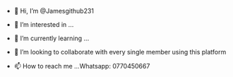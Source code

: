 - 👋 Hi, I’m @Jamesgithub231
- 👀 I’m interested in ...
- 🌱 I’m currently learning ...
- 💞️ I’m looking to collaborate with every single member using this platform

- 📫 How to reach me ...Whatsapp: 0770450667


<!---
Jamesgithub231/Jamesgithub231 is a ✨ special ✨ repository because its `README.md` (this file) appears on your GitHub profile.
You can click the Preview link to take a look at your changes.
--->
